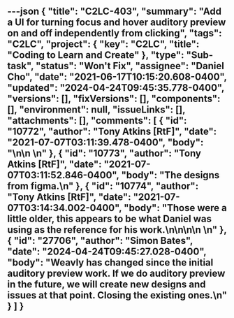 ---json
{
  "title": "C2LC-403",
  "summary": "Add a UI for turning focus and hover auditory preview on and off independently from clicking",
  "tags": "C2LC",
  "project": {
    "key": "C2LC",
    "title": "Coding to Learn and Create"
  },
  "type": "Sub-task",
  "status": "Won't Fix",
  "assignee": "Daniel Cho",
  "date": "2021-06-17T10:15:20.608-0400",
  "updated": "2024-04-24T09:45:35.778-0400",
  "versions": [],
  "fixVersions": [],
  "components": [],
  "environment": null,
  "issueLinks": [],
  "attachments": [],
  "comments": [
    {
      "id": "10772",
      "author": "Tony Atkins [RtF]",
      "date": "2021-07-07T03:11:39.478-0400",
      "body": "<!-- media: file 044a401a-578d-4f5b-931f-251dbc388b38 -->\n\n&#x20;\n"
    },
    {
      "id": "10773",
      "author": "Tony Atkins [RtF]",
      "date": "2021-07-07T03:11:52.846-0400",
      "body": "The designs from figma.\n"
    },
    {
      "id": "10774",
      "author": "Tony Atkins [RtF]",
      "date": "2021-07-07T03:14:34.002-0400",
      "body": "Those were a little older, this appears to be what Daniel was using as the reference for his work.\n\n<!-- media: file 15b74506-2ca0-4ef3-b2b0-de862dbadf87 -->\n\n&#x20;\n"
    },
    {
      "id": "27706",
      "author": "Simon Bates",
      "date": "2024-04-24T09:45:27.028-0400",
      "body": "Weavly has changed since the initial auditory preview work. If we do auditory preview in the future, we will create new designs and issues at that point. Closing the existing ones.\n"
    }
  ]
}
---

        